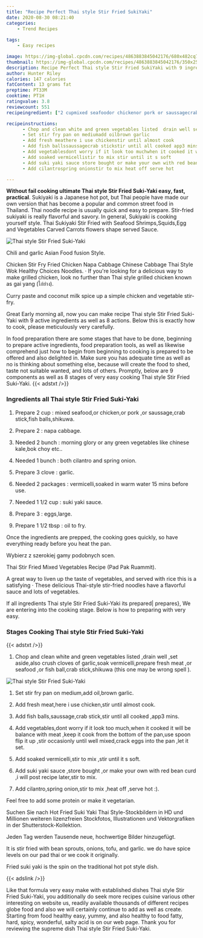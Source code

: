 ```yaml
---
title: "Recipe Perfect Thai style Stir Fried SukiYaki"
date: 2020-08-30 08:21:40
categories:
    - Trend Recipes
    
tags:
    - Easy recipes

image: https://img-global.cpcdn.com/recipes/4863883845042176/680x482cq70/thai-style-stir-fried-suki-yaki-recipe-main-photo.jpg
thumbnail: https://img-global.cpcdn.com/recipes/4863883845042176/350x250cq70/thai-style-stir-fried-suki-yaki-recipe-main-photo.jpg
description: Recipe Perfect Thai style Stir Fried SukiYaki with 9 ingredients and 8 stages of easy cooking.
author: Hunter Riley
calories: 147 calories
fatContent: 13 grams fat
preptime: PT33M
cooktime: PT1H
ratingvalue: 3.8
reviewcount: 551
recipeingredient: ["2 cupmixed seafoodor chickenor pork or saussagecrab stickfish ballsshikuwa", "2napa cabbage", "2 bunchmorning glory or any green vegetables like chinese kalebok choy etc", "1 bunchboth cilantro and spring onion", "3 clovegarlic", "2 packagesvermicellisoaked in warm water 15 mins before use", "1 1/2 cupsuki yaki sauce", "3eggslarge", "1 1/2 tbspoil to fry"]

recipeinstructions: 
      - Chop and clean white and green vegetables listed  drain well set asidealso crush cloves of garlicsoak vermicelliprepare fresh meat or seafood or fish ballcrab stickshikuwa this one may be wrong spell  
      - Set stir fry pan on mediumadd oilbrown garlic 
      - Add fresh meathere i use chickenstir until almost cook 
      - Add fish ballssaussagecrab stickstir until all cooked app3 mins 
      - Add vegetablesdont worry if it look too muchwhen it cooked it will be balance with meat keep it cook from the bottom of the panuse spoon flip it up stir occasionly until well mixedcrack eggs into the pan let it set 
      - Add soaked vermicellistir to mix stir until it s soft 
      - Add suki yaki sauce store bought or make your own with red bean curd i will post recipe laterstir to mix 
      - Add cilantrospring onionstir to mix heat off serve hot 

---
```




**Without fail cooking ultimate Thai style Stir Fried Suki-Yaki easy, fast, practical**. Sukiyaki is a Japanese hot pot, but Thai people have made our own version that has become a popular and common street food in Thailand. Thai noodle recipe is usually quick and easy to prepare. Stir-fried sukiyaki is really flavorful and savory. In general, Sukiyaki is cooking yourself style. Thai Sukiyaki Stir Fried with Seafood Shrimps,Squids,Egg and Vegetables Carved Carrots flowers shape served Sauce.


![Thai style Stir Fried Suki-Yaki](https://img-global.cpcdn.com/recipes/4863883845042176/680x482cq70/thai-style-stir-fried-suki-yaki-recipe-main-photo.jpg "Thai style Stir Fried Suki-Yaki")



Chili and garlic Asian Food fusion Style.

Chicken Stir Fry Fried Chicken Napa Cabbage Chinese Cabbage Thai Style Wok Healthy Choices Noodles. · If you&#39;re looking for a delicious way to make grilled chicken, look no further than Thai style grilled chicken known as gai yang (ไก่ย่าง).

Curry paste and coconut milk spice up a simple chicken and vegetable stir-fry.


Great Early morning all, now you can make recipe Thai style Stir Fried Suki-Yaki with 9 active ingredients as well as 8 actions. Below this is exactly how to cook, please meticulously very carefully.

In food preparation there are some stages that have to be done, beginning to prepare active ingredients, food preparation tools, as well as likewise comprehend just how to begin from beginning to cooking is prepared to be offered and also delighted in. Make sure you has adequate time as well as no is thinking about something else, because will create the food to shed, taste not suitable wanted, and lots of others. Promptly, below are 9 components as well as 8 stages of very easy cooking Thai style Stir Fried Suki-Yaki.
{{< adstxt />}}

### Ingredients all Thai style Stir Fried Suki-Yaki


1. Prepare 2 cup : mixed seafood,or chicken,or pork ,or saussage,crab stick,fish balls,shikuwa.

1. Prepare 2 : napa cabbage.

1. Needed 2 bunch : morning glory or any green vegetables like chinese kale,bok choy etc..

1. Needed 1 bunch : both cilantro and spring onion.

1. Prepare 3 clove : garlic.

1. Needed 2 packages : vermicelli,soaked in warm water 15 mins before use.

1. Needed 1 1/2 cup : suki yaki sauce.

1. Prepare 3 : eggs,large.

1. Prepare 1 1/2 tbsp : oil to fry.


Once the ingredients are prepped, the cooking goes quickly, so have everything ready before you heat the pan.

Wybierz z szerokiej gamy podobnych scen.

Thai Stir Fried Mixed Vegetables Recipe (Pad Pak Ruammit).

A great way to liven up the taste of vegetables, and served with rice this is a satisfying · These delicious Thai-style stir-fried noodles have a flavorful sauce and lots of vegetables.


If all ingredients Thai style Stir Fried Suki-Yaki its prepared| prepares}, We are entering into the cooking stage. Below is how to preparing with very easy.

### Stages Cooking Thai style Stir Fried Suki-Yaki

{{< adstxt />}}


1. Chop and clean white and green vegetables listed  ,drain well ,set aside,also crush cloves of garlic,soak vermicelli,prepare fresh meat ,or seafood ,or fish ball,crab stick,shikuwa (this one may be wrong spell ).



![Thai style Stir Fried Suki-Yaki](https://img-global.cpcdn.com/steps/6492135038648320/160x128cq70/thai-style-stir-fried-suki-yaki-recipe-step-1-photo.jpg" "Thai style Stir Fried Suki-Yaki")



1. Set stir fry pan on medium,add oil,brown garlic.



1. Add fresh meat,here i use chicken,stir until almost cook.



1. Add fish balls,saussage,crab stick,stir until all cooked ,app3 mins.



1. Add vegetables,dont worry if it look too much,when it cooked it will be balance with meat ,keep it cook from the bottom of the pan,use spoon flip it up ,stir occasionly until well mixed,crack eggs into the pan ,let it set.



1. Add soaked vermicelli,stir to mix ,stir until it s soft.



1. Add suki yaki sauce ,store bought ,or make your own with red bean curd ,i will post recipe later,stir to mix.



1. Add cilantro,spring onion,stir to mix ,heat off ,serve hot :).




Feel free to add some protein or make it vegetarian.

Suchen Sie nach Hot Fried Suki Yaki Thai Style-Stockbildern in HD und Millionen weiteren lizenzfreien Stockfotos, Illustrationen und Vektorgrafiken in der Shutterstock-Kollektion.

Jeden Tag werden Tausende neue, hochwertige Bilder hinzugefügt.

It is stir fried with bean sprouts, onions, tofu, and garlic. we do have spice levels on our pad thai or we cook it originally.

Fried suki yaki is the spin on the traditional hot pot style dish.


{{< adslink />}}

Like that formula very easy make with established dishes Thai style Stir Fried Suki-Yaki, you additionally do seek more recipes cuisine various other interesting on website us, readily available thousands of different recipes globe food and also we will certainly continue to add as well as create. Starting from food healthy easy, yummy, and also healthy to food fatty, hard, spicy, wonderful, salty acid is on our web page. Thank you for reviewing the supreme dish Thai style Stir Fried Suki-Yaki.
